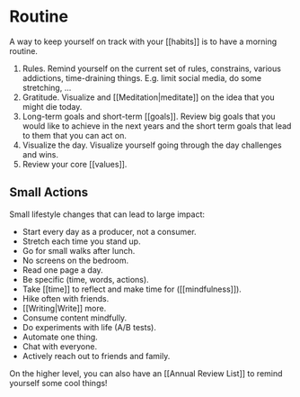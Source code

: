 # Routine

A way to keep yourself on track with your [[habits]] is to have a morning routine.

1. Rules. Remind yourself on the current set of rules, constrains, various addictions, time-draining things. E.g. limit social media, do some stretching, ...
2. Gratitude. Visualize and [[Meditation|meditate]] on the idea that you might die today.
3. Long-term goals and short-term [[goals]]. Review big goals that you would like to achieve in the next years and the short term goals that lead to them that you can act on.
4. Visualize the day. Visualize yourself going through the day challenges and wins.
5. Review your core [[values]].

## Small Actions

Small lifestyle changes that can lead to large impact:

- Start every day as a producer, not a consumer.
- Stretch each time you stand up.
- Go for small walks after lunch.
- No screens on the bedroom.
- Read one page a day.
- Be specific (time, words, actions).
- Take [[time]] to reflect and make time for ([[mindfulness]]).
- Hike often with friends.
- [[Writing|Write]] more.
- Consume content mindfully.
- Do experiments with life (A/B tests).
- Automate one thing.
- Chat with everyone.
- Actively reach out to friends and family.

On the higher level, you can also have an [[Annual Review List]] to remind yourself some cool things!
